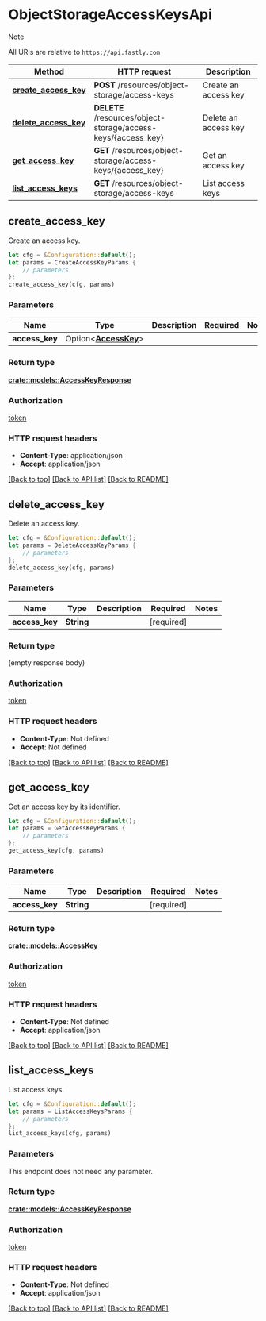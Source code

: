 # ObjectStorageAccessKeysApi

> [!NOTE]
> All URIs are relative to `https://api.fastly.com`

Method | HTTP request | Description
------ | ------------ | -----------
[**create_access_key**](ObjectStorageAccessKeysApi.md#create_access_key) | **POST** /resources/object-storage/access-keys | Create an access key
[**delete_access_key**](ObjectStorageAccessKeysApi.md#delete_access_key) | **DELETE** /resources/object-storage/access-keys/{access_key} | Delete an access key
[**get_access_key**](ObjectStorageAccessKeysApi.md#get_access_key) | **GET** /resources/object-storage/access-keys/{access_key} | Get an access key
[**list_access_keys**](ObjectStorageAccessKeysApi.md#list_access_keys) | **GET** /resources/object-storage/access-keys | List access keys



## create_access_key

Create an access key.

```rust
let cfg = &Configuration::default();
let params = CreateAccessKeyParams {
    // parameters
};
create_access_key(cfg, params)
```

### Parameters


Name | Type | Description  | Required | Notes
------------- | ------------- | ------------- | ------------- | -------------
**access_key** | Option\<[**AccessKey**](AccessKey.md)> |  |  |

### Return type

[**crate::models::AccessKeyResponse**](AccessKeyResponse.md)

### Authorization

[token](../README.md#token)

### HTTP request headers

- **Content-Type**: application/json
- **Accept**: application/json

[[Back to top]](#) [[Back to API list]](../README.md#documentation-for-api-endpoints) [[Back to README]](../README.md)


## delete_access_key

Delete an access key.

```rust
let cfg = &Configuration::default();
let params = DeleteAccessKeyParams {
    // parameters
};
delete_access_key(cfg, params)
```

### Parameters


Name | Type | Description  | Required | Notes
------------- | ------------- | ------------- | ------------- | -------------
**access_key** | **String** |  | [required] |

### Return type

 (empty response body)

### Authorization

[token](../README.md#token)

### HTTP request headers

- **Content-Type**: Not defined
- **Accept**: Not defined

[[Back to top]](#) [[Back to API list]](../README.md#documentation-for-api-endpoints) [[Back to README]](../README.md)


## get_access_key

Get an access key by its identifier.

```rust
let cfg = &Configuration::default();
let params = GetAccessKeyParams {
    // parameters
};
get_access_key(cfg, params)
```

### Parameters


Name | Type | Description  | Required | Notes
------------- | ------------- | ------------- | ------------- | -------------
**access_key** | **String** |  | [required] |

### Return type

[**crate::models::AccessKey**](AccessKey.md)

### Authorization

[token](../README.md#token)

### HTTP request headers

- **Content-Type**: Not defined
- **Accept**: application/json

[[Back to top]](#) [[Back to API list]](../README.md#documentation-for-api-endpoints) [[Back to README]](../README.md)


## list_access_keys

List access keys.

```rust
let cfg = &Configuration::default();
let params = ListAccessKeysParams {
    // parameters
};
list_access_keys(cfg, params)
```

### Parameters

This endpoint does not need any parameter.

### Return type

[**crate::models::AccessKeyResponse**](AccessKeyResponse.md)

### Authorization

[token](../README.md#token)

### HTTP request headers

- **Content-Type**: Not defined
- **Accept**: application/json

[[Back to top]](#) [[Back to API list]](../README.md#documentation-for-api-endpoints) [[Back to README]](../README.md)

